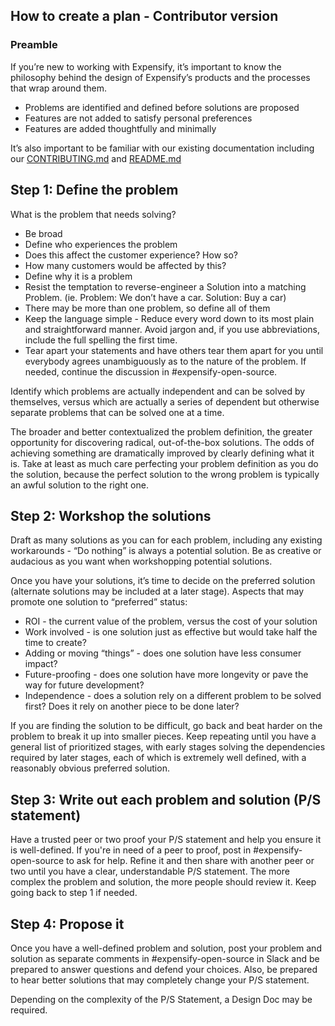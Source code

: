 ## How to create a plan - Contributor version

### Preamble 
If you’re new to working with Expensify, it’s important to know the philosophy behind the design of Expensify’s products and the processes that wrap around them.
- Problems are identified and defined before solutions are proposed
- Features are not added to satisfy personal preferences
- Features are added thoughtfully and minimally

It’s also important to be familiar with our existing documentation including our [CONTRIBUTING.md](https://github.com/Expensify/App/blob/main/CONTRIBUTING.md) and [README.md](https://github.com/Expensify/App/blob/main/README.md)

## Step 1: Define the problem
What is the problem that needs solving? 
- Be broad
- Define who experiences the problem
- Does this affect the customer experience? How so? 
- How many customers would be affected by this?
- Define why it is a problem
- Resist the temptation to reverse-engineer a Solution into a matching Problem.  (ie. Problem: We don’t have a car. Solution: Buy a car) 
- There may be more than one problem, so define all of them
- Keep the language simple - Reduce every word down to its most plain and straightforward manner.  Avoid jargon and, if you use abbreviations, include the full spelling the first time.
- Tear apart your statements and have others tear them apart for you until everybody agrees unambiguously as to the nature of the problem. If needed, continue the discussion in #expensify-open-source.

Identify which problems are actually independent and can be solved by themselves, versus which are actually a series of dependent but otherwise separate problems that can be solved one at a time.

The broader and better contextualized the problem definition, the greater opportunity for discovering radical, out-of-the-box solutions. The odds of achieving something are dramatically improved by clearly defining what it is. Take at least as much care perfecting your problem definition as you do the solution, because the perfect solution to the wrong problem is typically an awful solution to the right one.

## Step 2: Workshop the solutions
Draft as many solutions as you can for each problem, including any existing workarounds - “Do nothing” is always a potential solution. Be as creative or audacious as you want when workshopping potential solutions.

Once you have your solutions, it’s time to decide on the preferred solution (alternate solutions may be included at a later stage). Aspects that may promote one solution to “preferred” status:
- ROI - the current value of the problem, versus the cost of your solution
- Work involved - is one solution just as effective but would take half the time to create?
- Adding or moving “things” - does one solution have less consumer impact?
- Future-proofing - does one solution have more longevity or pave the way for future development?
- Independence - does a solution rely on a different problem to be solved first? Does it rely on another piece to be done later?

If you are finding the solution to be difficult, go back and beat harder on the problem to break it up into smaller pieces.  Keep repeating until you have a general list of prioritized stages, with early stages solving the dependencies required by later stages, each of which is extremely well defined, with a reasonably obvious preferred solution.

## Step 3: Write out each problem and solution (P/S statement)
Have a trusted peer or two proof your P/S statement and help you ensure it is well-defined.  If you're in need of a peer to proof, post in #expensify-open-source to ask for help.   Refine it and then share with another peer or two until you have a clear, understandable P/S statement. The more complex the problem and solution, the more people should review it. Keep going back to step 1 if needed.

## Step 4: Propose it
Once you have a well-defined problem and solution, post your problem and solution as separate comments in ​​#expensify-open-source in Slack and be prepared to answer questions and defend your choices. Also, be prepared to hear better solutions that may completely change your P/S statement. 

Depending on the complexity of the P/S Statement, a Design Doc may be required.
